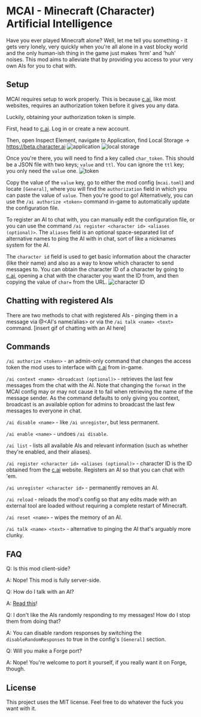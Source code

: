 # MCAI - Minecraft (Character) Artificial Intelligence

Have you ever played Minecraft alone? Well, let me tell you something - it gets very lonely, very quickly when you're all alone in a vast blocky world and the only human-ish thing in the game just makes 'hrm' and 'huh' noises. This mod aims to alleviate that by providing you access to your very own AIs for you to chat with.

## Setup
MCAI requires setup to work properly. This is because [c.ai](https://c.ai), like most websites, requires an authorization token before it gives you any data.

Luckily, obtaining your authorization token is simple.

First, head to [c.ai](https://c.ai). Log in or create a new account.

Then, open Inspect Element, navigate to Application, find Local Storage -> https://beta.character.ai
![application](https://github.com/alfred-exe/MCAI/blob/master/images/application.png)
![local storage](https://github.com/alfred-exe/MCAI/blob/master/images/local%20storage.png)

Once you're there, you will need to find a key called `char_token`. This should be a JSON file with two keys; `value` and `ttl`. You can ignore the `ttl` key; you only need the `value` one.
![token](https://github.com/alfred-exe/MCAI/blob/master/images/token.png)

Copy the value of the `value` key, go to either the mod config (`mcai.toml`) and locate `[General]`, where you will find the `authorization` field in which you can paste the value of `value`. Then you're good to go! Alternatively, you can use the `/ai authorize <token>` command in-game to automatically update the configuration file.

To register an AI to chat with, you can manually edit the configuration file, or you can use the command `/ai register <character id> <aliases (optional)>`. The `aliases` field is an optional space-separated list of alternative names to ping the AI with in chat, sort of like a nicknames system for the AI.

The `character id` field is used to get basic information about the character (like their name) and also as a way to know which character to send messages to. You can obtain the character ID of a character by going to [c.ai](https://c.ai), opening a chat with the character you want the ID from, and then copying the value of `char=` from the URL.
![character ID](https://github.com/alfred-exe/MCAI/blob/master/images/character%20ID.png)

## Chatting with registered AIs
There are two methods to chat with registered AIs - pinging them in a message via @<AI's name/alias> or via the `/ai talk <name> <text>` command.
[insert gif of chatting with an AI here]

## Commands
`/ai authorize <token>` - an admin-only command that changes the access token the mod uses to interface with [c.ai](https://c.ai) from in-game.

`/ai context <name> <broadcast (optional)>` - retrieves the last few messages from the chat with the AI. Note that changing the `format` in the MCAI config may or may not cause it to fail when retrieving the name of the message sender. As the command defaults to only giving you context, broadcast is an available option for admins to broadcast the last few messages to everyone in chat.

`/ai disable <name>` - like `/ai unregister`, but less permanent.

`/ai enable <name>` - undoes `/ai disable`.

`/ai list` - lists all available AIs and relevant information (such as whether they're enabled, and their aliases).

`/ai register <character id> <aliases (optional)>` - character ID is the ID obtained from the [c.ai](https://c.ai) website. Registers an AI so that you can chat with 'em.

`/ai unregister <character id>` - permanently removes an AI.

`/ai reload` - reloads the mod's config so that any edits made with an external tool are loaded without requiring a complete restart of Minecraft.

`/ai reset <name>` - wipes the memory of an AI.

`/ai talk <name> <text>` - alternative to pinging the AI that's arguably more clunky.

## FAQ
Q: Is this mod client-side?

A: Nope! This mod is fully server-side.

Q: How do I talk with an AI?

A: [Read this](https://github.com/alfred-exe/MCAI#Setup)!

Q: I don't like the AIs randomly responding to my messages! How do I stop them from doing that?

A: You can disable random responses by switching the `disableRandomResponses` to true in the config's `[General]` section.

Q: Will you make a Forge port?

A: Nope! You're welcome to port it yourself, if you really want it on Forge, though.

## License
This project uses the MIT license. Feel free to do whatever the fuck you want with it.
